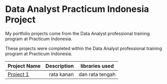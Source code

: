 # Data Analyst Practicum Indonesia Project
My portfolio projects come from the Data Analyst professional training program at Practicum Indonesia.

These projects were completed within the Data Analyst professional training program at Practicum Indonesia.

| Project Name          | Description            | libraries used              |
| :-------------------- | ---------------------: |:---------------------------:|
| [Project 1](https://github.com/Anwar12234/Practicum-Indonesia/tree/main/Practicum%20Sprint%201)|     rata kanan     |      dan rata tengah          |
